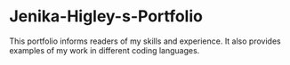 # Jenika-Higley-s-Portfolio
This portfolio informs readers of my skills and experience. It also provides examples of my work in different coding languages.
